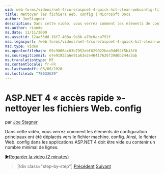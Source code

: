 ```yaml
---
uid: web-forms/videos/net-4/core/aspnet-4-quick-hit-clean-webconfig-files
title: Nettoyer les fichiers Web. config | Microsoft Docs
author: JoeStagner
description: Dans cette vidéo, vous verrez comment les éléments de configuration principaux ont été déplacés vers le fichier machine. config. Cela autorise le fichier Web. config dans ASP.NET 4 Appl...
ms.author: riande
ms.date: 11/11/2009
ms.assetid: 12aa35dd-16f7-408a-9a3b-a70c0aca791f
msc.legacyurl: /web-forms/videos/net-4/core/aspnet-4-quick-hit-clean-webconfig-files
msc.type: video
ms.openlocfilehash: 09c9066ac83b7952ebf629022bea9dd92f5b43f0
ms.sourcegitcommit: e7e91932a6e91a63e2e46417626f39d6b244a3ab
ms.translationtype: MT
ms.contentlocale: fr-FR
ms.lasthandoff: 03/06/2020
ms.locfileid: "78633629"
---
```

# <a name="aspnet-4-quick-hit---clean-webconfig-files"></a>ASP.NET 4 « accès rapide »-nettoyer les fichiers Web. config

par [Joe Stagner](https://github.com/JoeStagner)

Dans cette vidéo, vous verrez comment les éléments de configuration principaux ont été déplacés vers le fichier machine. config. Ainsi, le fichier Web. config dans les applications ASP.NET 4 doit être vide ou contenir un nombre minimal de lignes.

[&#9654;Regarder la vidéo (2 minutes)](https://channel9.msdn.com/Blogs/ASP-NET-Site-Videos/aspnet-4-quick-hit-clean-webconfig-files)

> [!div class="step-by-step"]
> [Précédent](aspnet-4-quick-hit-auto-start.md)
> [Suivant](aspnet-4-quick-hit-predictable-client-ids.md)
